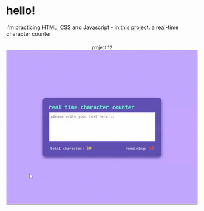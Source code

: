 # hello!

i'm practicing HTML, CSS and Javascript - in this project: a real-time character counter

<p align="center"> 
    <sub> project 12 </sub> 
    <img src= "./img/gt-character-counter.gif"/>
</p>
